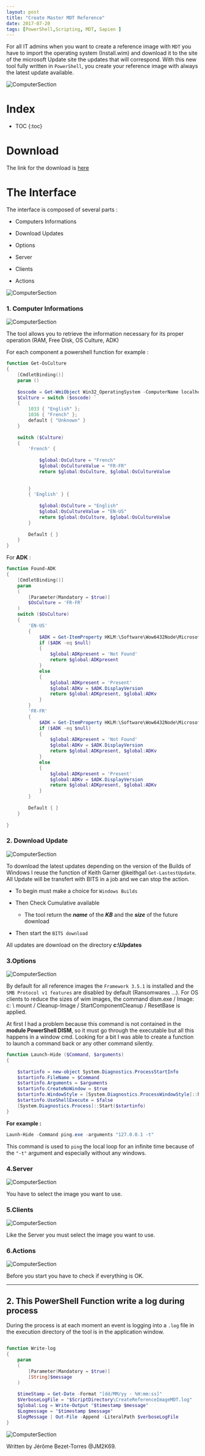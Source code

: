 ```yaml
---
layout: post
title: "Create Master MDT Reference"
date: 2017-07-20
tags: [PowerShell,Scripting, MDT, Sapien ]
---
```




For all IT admins when you want to create a reference image with `MDT` you have to import the operating system (Install.wim) and download it to the site of the microsoft Update site the updates that will correspond. With this new tool fully written in `PowerShell`, you create your reference image with always the latest update available.



![ComputerSection](/img/MDT01.PNG)



# Index

* TOC
{:toc}
# Download

The link for the download is [here]( https://github.com/JM2K69/Create-Master-MDT/blob/master/Create%20Reference%20Image%20MDT.exe)


# The Interface

The interface is composed of several parts :

* Computers Informations

* Download Updates

* Options

* Server

* Clients

* Actions



![ComputerSection](/img/MDT01.PNG)



### 1. Computer Informations



![ComputerSection](/img/MDTCI.PNG)

The tool allows you to retrieve the information necessary for its proper operation (RAM, Free Disk, OS Culture, ADK)

For each component a powershell function for example : 


```powershell
function Get-OsCulture
{
	[CmdletBinding()]
	param ()
	
	$oscode = Get-WmiObject Win32_OperatingSystem -ComputerName localhost -ErrorAction continue | foreach { $_.oslanguage }
	$Culture = switch ($oscode) `
	{
		1033 { "English" };
		1036 { "French" };
		default { "Unknown" }
	}
	
	switch ($Culture)
	{
		'French' {
			
			$global:OsCulture = "French"
			$global:OsCultureValue = "FR-FR"
			return $global:OsCulture, $global:OsCultureValue
			
			
		}
		{ 'English' } {
			
			$global:OsCulture = "English"
			$global:OsCultureValue = "EN-US"
			return $global:OsCulture, $global:OsCultureValue
		}
		
		Default { }
	}
}

```

For **ADK** :

```powershell
function Found-ADK
{
	[CmdletBinding()]
	param
	(
		[Parameter(Mandatory = $true)]
		$OsCulture = 'FR-FR'
	)
	switch ($OsCulture)
	{
		'EN-US'
		{
			$ADK = Get-ItemProperty HKLM:\Software\Wow6432Node\Microsoft\Windows\CurrentVersion\Uninstall\* | Where-Object { $_.DisplayName -eq "Windows Assessment and Deployment Kit - Windows 10" }
			if ($ADK -eq $null)
			{
				$global:ADKpresent = 'Not Found'
				return $global:ADKpresent
			}
			else
			{
				$global:ADKpresent = 'Present'
				$global:ADKv = $ADK.DisplayVersion
				return $global:ADKpresent, $global:ADKv
			}
		}
		'FR-FR'
		{
			$ADK = Get-ItemProperty HKLM:\Software\Wow6432Node\Microsoft\Windows\CurrentVersion\Uninstall\* | Where-Object { $_.DisplayName -like "Kit* Windows 10" }
			if ($ADK -eq $null)
			{
				$global:ADKpresent = 'Not Found'
				$global:ADKv = $ADK.DisplayVersion
				return $global:ADKpresent, $global:ADKv
			}
			else
			{
				$global:ADKpresent = 'Present'
				$global:ADKv = $ADK.DisplayVersion
				return $global:ADKpresent, $global:ADKv
			}
		}
		
		Default { }
	}
	
}
```

### 2. Download Update

![ComputerSection](/img/MDTDU.PNG)

To download the latest updates depending on the version of the Builds of Windows I reuse the function of Keith Garner @keithga1 `Get-LastestUpdate`. All Update will be transfert with BITS in a job and we can stop the action. 

* To begin must make a choice for `Windows Builds`
* Then Check Cumulative available

  * The tool return the ***name*** of the ***KB*** and the ***size*** of the future download
* Then start the `BITS download`


All updates are download on the directory **c:\Updates**

### 3.Options

![ComputerSection](/img/MDTOP.PNG)

By default for all reference images the `Framework 3.5.1` is installed and the `SMB Protocol v1 features` are disabled by default (Ransomwares ...). For OS clients to reduce the sizes of wim images, the command dism.exe / Image: c: \ mount / Cleanup-Image / StartComponentCleanup / ResetBase is applied.

At first I had a problem because this command is not contained in the **module PowerShell DISM**, so it must go through the executable but all this happens in a window cmd. Looking for a bit I was able to create a function to launch a command back or any other command silently.

```powershell
function Launch-Hide ($Command, $arguments)
{
	
	$startinfo = new-object System.Diagnostics.ProcessStartInfo
	$startinfo.FileName = $Command
	$startinfo.Arguments = $arguments
	$startinfo.CreateNoWindow = $true
	$startinfo.WindowStyle = [System.Diagnostics.ProcessWindowStyle]::hidden
	$startinfo.UseShellExecute = $false
	[System.Diagnostics.Process]::Start($startinfo)
}

```

**For example :**  

```powershell
Launh-Hide -Command ping.exe -arguments "127.0.0.1 -t"
```

This command is used to `ping` the local loop for an infinite time because of the `"-t"` argument and especially without any windows.

### 4.Server

![ComputerSection](/img/MDTS.PNG)

You have to select the image you want to use.



### 5.Clients

![ComputerSection](/img/MDTCL.PNG)

Like the Server you must select the image you want to use.



### 6.Actions

![ComputerSection](/img/MDTCL.PNG)

Before you start you have to check if everything is OK.

------



## 2. This PowerShell Function write a log during process 

During the process is at each moment an event is logging into a `.log` file in the execution directory of the tool is in the application window.

```powershell

function Write-log
{
	param
	(
		[Parameter(Mandatory = $true)]
		[String]$message
	)
	
	$timeStamp = Get-Date -Format "[dd/MM/yy - %H:mm:ss]"
	$VerboseLogFile = "$ScriptDirectory\CreateReferenceImageMDT.log"
	$global:Log = Write-Output "$timestamp $message"
	$Logmessage = "$timestamp $message"
	$logMessage | Out-File -Append -LiteralPath $verboseLogFile
}
```


![ComputerSection](/img/MDTLOG.PNG)




Written by Jérôme Bezet-Torres @JM2K69.